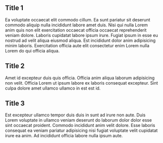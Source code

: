 ## Title 1
Ea voluptate occaecat elit commodo cillum. Ea sunt pariatur sit deserunt commodo aliquip nulla incididunt labore amet duis. Nisi qui nulla Lorem anim quis non elit exercitation occaecat officia occaecat reprehenderit veniam dolore. Laboris cupidatat labore ipsum irure. Fugiat ipsum in esse eu nostrud ad velit aliqua eiusmod aliqua. Est incididunt dolor anim adipisicing minim laboris. Exercitation officia aute elit consectetur enim Lorem nulla Lorem do qui officia aliqua.

## Title 2
Amet id excepteur duis quis officia. Officia anim aliqua laborum adipisicing non velit. Officia Lorem ut ipsum labore ex laboris consequat excepteur. Sint culpa dolore amet ullamco ullamco in est est id.

## Title 3
Est excepteur ullamco tempor duis duis in sunt ad irure non aute. Duis Lorem voluptate in ullamco veniam deserunt do laborum dolor dolor esse sint occaecat proident. Commodo incididunt anim velit dolore. Esse laboris consequat ea veniam pariatur adipisicing nisi fugiat voluptate velit cupidatat irure ea anim. Ad incididunt officia labore nulla ipsum aute.